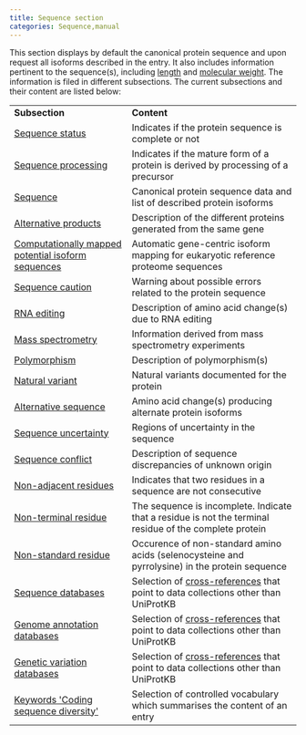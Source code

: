 ```yaml
---
title: Sequence section
categories: Sequence,manual
---
```


This section displays by default the canonical protein sequence and upon request all isoforms described in the entry. It also includes information pertinent to the sequence(s), including [length](http://www.uniprot.org/help/sequence%5Flength) and [molecular weight](http://www.uniprot.org/help/sequences). The information is filed in different subsections. The current subsections and their content are listed below:

|                                                                                                                      |                                                                                                                                                |
|:---------------------------------------------------------------------------------------------------------------------|:-----------------------------------------------------------------------------------------------------------------------------------------------|
| **Subsection**                                                                                                       | **Content**                                                                                                                                    |
| [Sequence status](https://www.uniprot.org/help/sequence%5Fstatus)                                                    | Indicates if the protein sequence is complete or not                                                                                           |
| [Sequence processing](https://www.uniprot.org/help/sequence%5Fprocessing)                                            | Indicates if the mature form of a protein is derived by processing of a precursor                                                              |
| [Sequence](https://www.uniprot.org/help/sequences)                                                                   | Canonical protein sequence data and list of described protein isoforms                                                                         |
| [Alternative products](https://www.uniprot.org/help/alternative%5Fproducts)                                          | Description of the different proteins generated from the same gene                                                                             |
| [Computationally mapped potential isoform sequences](http://www.uniprot.org/help/gene%5Fcentric%5Fisoform%5Fmapping) | Automatic gene-centric isoform mapping for eukaryotic reference proteome sequences                                                             |
| [Sequence caution](https://www.uniprot.org/help/sequence%5Fcaution)                                                  | Warning about possible errors related to the protein sequence                                                                                  |
| [RNA editing](https://www.uniprot.org/help/rna%5Fediting)                                                            | Description of amino acid change(s) due to RNA editing                                                                                         |
| [Mass spectrometry](https://www.uniprot.org/help/mass%5Fspectrometry)                                                | Information derived from mass spectrometry experiments                                                                                         |
| [Polymorphism](https://www.uniprot.org/help/polymorphism)                                                            | Description of polymorphism(s)                                                                                                                 |
| [Natural variant](https://www.uniprot.org/help/variant)                                                              | Natural variants documented for the protein                                                                                                    |
| [Alternative sequence](https://www.uniprot.org/help/var%5Fseq)                                                       | Amino acid change(s) producing alternate protein isoforms                                                                                      |
| [Sequence uncertainty](https://www.uniprot.org/help/unsure)                                                          | Regions of uncertainty in the sequence                                                                                                         |
| [Sequence conflict](https://www.uniprot.org/help/conflict)                                                           | Description of sequence discrepancies of unknown origin                                                                                        |
| [Non-adjacent residues](https://www.uniprot.org/help/non%5Fcons)                                                     | Indicates that two residues in a sequence are not consecutive                                                                                  |
| [Non-terminal residue](https://www.uniprot.org/help/non%5Fter)                                                       | The sequence is incomplete. Indicate that a residue is not the terminal residue of the complete protein                                        |
| [Non-standard residue](https://www.uniprot.org/help/non%5Fstd)                                                       | Occurence of non-standard amino acids (selenocysteine and pyrrolysine) in the protein sequence                                                 |
| [Sequence databases](http://www.uniprot.org/database/?query=category%3A%22Sequence+databases)                        | Selection of [cross-references](https://www.uniprot.org/help/cross%5Freferences%5Fsection) that point to data collections other than UniProtKB |
| [Genome annotation databases](http://www.uniprot.org/database/?query=category%3A%22Genome+annotation+databases)      | Selection of [cross-references](https://www.uniprot.org/help/cross%5Freferences%5Fsection) that point to data collections other than UniProtKB |
| [Genetic variation databases](http://www.uniprot.org/database/?query=category%3A%22Genetic+variation+databases)      | Selection of [cross-references](https://www.uniprot.org/help/cross%5Freferences%5Fsection) that point to data collections other than UniProtKB |
| [Keywords 'Coding sequence diversity'](http://www.uniprot.org/keywords/KW-9997)                                      | Selection of controlled vocabulary which summarises the content of an entry                                                                    |
